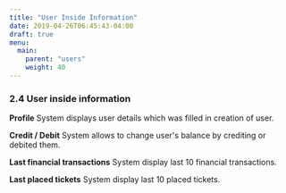```yaml
---
title: "User Inside Information"
date: 2019-04-26T06:45:43-04:00
draft: true
menu:
  main:
    parent: "users"
    weight: 40
---
```


### 2.4 User inside information

**Profile**
System displays user details which was filled in creation of user.

**Credit / Debit**
System allows to change user's balance by crediting or debited them.

**Last financial transactions**
System display last 10 financial transactions.

**Last placed tickets**
System display last 10 placed tickets.

